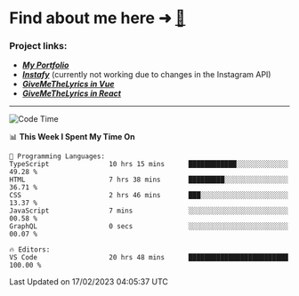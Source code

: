 # Find about me here ➜ [🧑](https://pauabella.dev)

### Project links:
- ***[My Portfolio](https://pauabella.dev)***
- ***[Instafy](https://instafy.me)*** (currently not working due to changes in the Instagram API)
- ***[GiveMeTheLyrics in Vue](https://lyrics.pauabella.dev)***
- ***[GiveMeTheLyrics in React](https://pauabella.dev/GiveMeTheLyrics)***

---
<!--START_SECTION:waka-->
![Code Time](http://img.shields.io/badge/Code%20Time-1%2C898%20hrs%2047%20mins-blue)

📊 **This Week I Spent My Time On** 

```text
💬 Programming Languages: 
TypeScript               10 hrs 15 mins      ████████████░░░░░░░░░░░░░   49.28 % 
HTML                     7 hrs 38 mins       █████████░░░░░░░░░░░░░░░░   36.71 % 
CSS                      2 hrs 46 mins       ███░░░░░░░░░░░░░░░░░░░░░░   13.37 % 
JavaScript               7 mins              ░░░░░░░░░░░░░░░░░░░░░░░░░   00.58 % 
GraphQL                  0 secs              ░░░░░░░░░░░░░░░░░░░░░░░░░   00.07 % 

🔥 Editors: 
VS Code                  20 hrs 48 mins      █████████████████████████   100.00 % 

```


 Last Updated on 17/02/2023 04:05:37 UTC
<!--END_SECTION:waka-->
